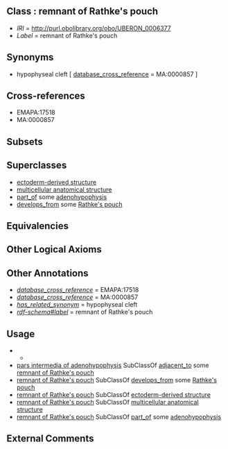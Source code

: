 
## Class : remnant of Rathke's pouch

 * *IRI* = http://purl.obolibrary.org/obo/UBERON_0006377
 * *Label* = remnant of Rathke's pouch

## Synonyms

 * hypophyseal cleft [ [database_cross_reference](../../ef/oboInOwl#hasDbXref.md) = MA:0000857 ]

## Cross-references

 * EMAPA:17518
 * MA:0000857

## Subsets


## Superclasses

 * [ectoderm-derived structure](../../UBERON/21/UBERON_0004121.md)
 * [multicellular anatomical structure](../../UBERON/00/UBERON_0010000.md)
 * [part_of](../../BFO/50/BFO_0000050.md) some [adenohypophysis](../../UBERON/96/UBERON_0002196.md)
 * [develops_from](../../RO/02/RO_0002202.md) some [Rathke's pouch](../../UBERON/56/UBERON_0005356.md)

## Equivalencies


## Other Logical Axioms


## Other Annotations

 * *[database_cross_reference](../../ef/oboInOwl#hasDbXref.md)* = EMAPA:17518
 * *[database_cross_reference](../../ef/oboInOwl#hasDbXref.md)* = MA:0000857
 * *[has_related_synonym](../../ym/oboInOwl#hasRelatedSynonym.md)* = hypophyseal cleft
 * *[rdf-schema#label](../../el/rdf-schema#label.md)* = remnant of Rathke's pouch

## Usage

 * -
 * [pars intermedia of adenohypophysis](../../UBERON/32/UBERON_0002432.md) SubClassOf [adjacent_to](../../RO/20/RO_0002220.md) some [remnant of Rathke's pouch](../../UBERON/77/UBERON_0006377.md)
 * [remnant of Rathke's pouch](../../UBERON/77/UBERON_0006377.md) SubClassOf [develops_from](../../RO/02/RO_0002202.md) some [Rathke's pouch](../../UBERON/56/UBERON_0005356.md)
 * [remnant of Rathke's pouch](../../UBERON/77/UBERON_0006377.md) SubClassOf [ectoderm-derived structure](../../UBERON/21/UBERON_0004121.md)
 * [remnant of Rathke's pouch](../../UBERON/77/UBERON_0006377.md) SubClassOf [multicellular anatomical structure](../../UBERON/00/UBERON_0010000.md)
 * [remnant of Rathke's pouch](../../UBERON/77/UBERON_0006377.md) SubClassOf [part_of](../../BFO/50/BFO_0000050.md) some [adenohypophysis](../../UBERON/96/UBERON_0002196.md)

## External Comments


